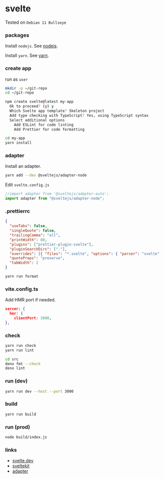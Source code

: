 # svelte

Tested on `Debian 11 Bullseye`

### packages

Install `nodejs`. See [nodejs](./nodejs.md).

Install `yarn`. See [yarn](./yarn.md).

### create app

run as `user`

```bash
mkdir -p ~/git-repo
cd ~/git-repo

npm create svelte@latest my-app
  Ok to proceed? (y) y
  Which Svelte app template? Skeleton project
  Add type checking with TypeScript? Yes, using TypeScript syntax
  Select additional options
    Add ESLint for code linting
    Add Prettier for code formatting

cd my-app
yarn install
```

### adapter

Install an adapter.

```bash
yarn add --dev @sveltejs/adapter-node
```

Edit `svelte.config.js`

```javascript
//import adapter from '@sveltejs/adapter-auto';
import adapter from "@sveltejs/adapter-node";
```

### .prettierrc

```json
{
  "useTabs": false,
  "singleQuote": false,
  "trailingComma": "all",
  "printWidth": 80,
  "plugins": ["prettier-plugin-svelte"],
  "pluginSearchDirs": ["."],
  "overrides": [{ "files": "*.svelte", "options": { "parser": "svelte" } }],
  "quoteProps": "preserve",
  "tabWidth": 2
}
```

```bash
yarn run format
```

### vite.config.ts

Add HMR port if needed.

```json
server: {
  hmr: {
    clientPort: 3000,
},
```

### check

```bash
yarn run check
yarn run lint
```

```bash
cd src
deno fmt --check
deno lint
```

### run (dev)

```bash
yarn run dev --host --port 3000
```

### build

```bash
yarn run build
```

### run (prod)

```bash
node build/index.js
```

### links

- [svelte.dev](https://svelte.dev/)
- [sveltekit](https://kit.svelte.dev/)
- [adapter](https://kit.svelte.dev/docs#adapters)
